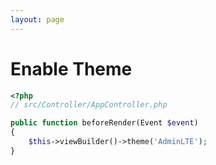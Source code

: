 ```yaml
---
layout: page
---
```


# Enable Theme

```php
<?php
// src/Controller/AppController.php

public function beforeRender(Event $event)
{
    $this->viewBuilder()->theme('AdminLTE');
}
```
